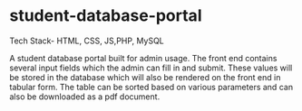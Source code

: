 # student-database-portal
Tech Stack- HTML, CSS, JS,PHP, MySQL

A student database portal built for admin usage. The front end contains several input fields which the admin can fill in and submit. These values will be stored in the database which will also be rendered on the front end in tabular form. The table can be sorted based on various parameters and can also be downloaded as a pdf document.
